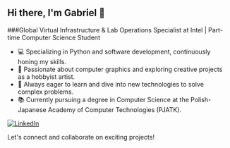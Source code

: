 ## Hi there, I'm Gabriel 👋

###Global Virtual Infrastructure & Lab Operations Specialist at Intel | Part-time Computer Science Student

- 💻 Specializing in Python and software development, continuously honing my skills.
- 🎨 Passionate about computer graphics and exploring creative projects as a hobbyist artist.
- 🚀 Always eager to learn and dive into new technologies to solve complex problems.
- 📚 Currently pursuing a degree in Computer Science at the Polish-Japanese Academy of Computer Technologies (PJATK).

[![LinkedIn](https://img.shields.io/badge/LinkedIn-Connect-blue?style=for-the-badge&logo=linkedin)](https://www.linkedin.com/in/gabriel-francke-72259428a/)

Let's connect and collaborate on exciting projects!
